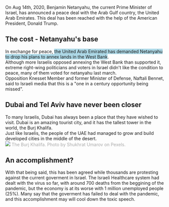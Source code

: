 On Aug 14th, 2020, Benjamin Netanyahu, the current Prime Minister of Israel, has announced a peace deal with the Arab Gulf country, the United Arab Emirates. 
This deal has been reached with the help of the American President, Donald Trump.

## The cost - Netanyahu's base 
In exchange for peace, <span style="background: lightblue">the United Arab Emirated has demanded Netanyahu to drop his plans to annex lands in the West Bank</span>. <br />
Although more Israelis opposed annexing the West Bank than supported it, extreme right-wing politicians and voters in Israel didn't like the condition to peace, many of them voted for netanyahu last march. <br />
Opposition Knesset Member and former Minister of Defense, Naftali Bennet, said to Israeli media that this is a "one in a century opportunity being missed".

## Dubai and Tel Aviv have never been closer
To many Israelis, Dubai has always been a place that they have wished to visit. Dubai is an amazing tourist city, and it has the tallest tower in the world, the Burj Khalifa. <br />
Just like Israelis, the people of the UAE had managed to grow and build developed cities in the middle of the desert. <br />
<img src="https://images.pexels.com/photos/1534411/pexels-photo-1534411.jpeg?auto=compress&cs=tinysrgb&h=650&w=940" />
<span style="color: #aaa;">The Burj Khalifa. Photo by Shukhrat Umarov on Pexels.</span>

## An accomplishment?
With that being said, this has been agreed while thousands are protesting against the current goverment in Israel. The Israeli Healthcare system had dealt with the virus so far, with around 700 deaths from the beggining of the pandemic, but the economy is at its worse with 1 million unemployed people (25%). Many say that the goverment has failed to deal with the pandemic, and this accomplishment may will cool down the toxic speech.